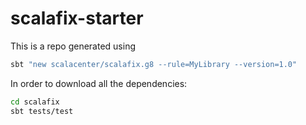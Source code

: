 # scalafix-starter

This is a repo generated using

```bash
sbt "new scalacenter/scalafix.g8 --rule=MyLibrary --version=1.0"
```

In order to download all the dependencies:

```bash
cd scalafix
sbt tests/test
```
